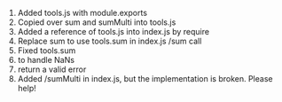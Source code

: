 1. Added tools.js with module.exports
2. Copied over sum and sumMulti into tools.js
3. Added a reference of tools.js into index.js by require
4. Replace sum to use tools.sum in index.js /sum call
5. Fixed tools.sum
  1. to handle NaNs
  2. return a valid error
6. Added /sumMulti in index.js, but the implementation
is broken. Please help!
